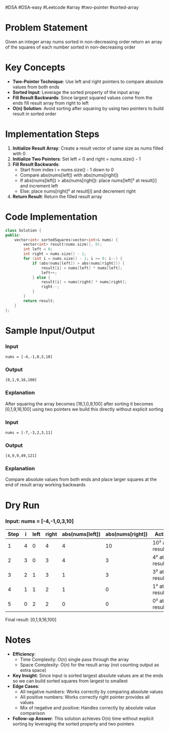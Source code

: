 #DSA #DSA-easy #Leetcode #array #two-pointer #sorted-array
# Problem Statement
Given an integer array nums sorted in non-decreasing order return an array of the squares of each number sorted in non-decreasing order
# Key Concepts
- **Two-Pointer Technique**: Use left and right pointers to compare absolute values from both ends
- **Sorted Input**: Leverage the sorted property of the input array
- **Fill Result Backwards**: Since largest squared values come from the ends fill result array from right to left
- **O(n) Solution**: Avoid sorting after squaring by using two pointers to build result in sorted order
# Implementation Steps
1. **Initialize Result Array**: Create a result vector of same size as nums filled with 0
2. **Initialize Two Pointers**: Set left = 0 and right = nums.size() - 1
3. **Fill Result Backwards**:
   - Start from index i = nums.size() - 1 down to 0
   - Compare abs(nums[left]) with abs(nums[right])
   - If abs(nums[left]) > abs(nums[right]): place nums[left]² at result[i] and increment left
   - Else: place nums[right]² at result[i] and decrement right
4. **Return Result**: Return the filled result array
# Code Implementation
```cpp
class Solution {
public:
    vector<int> sortedSquares(vector<int>& nums) {
        vector<int> result(nums.size(), 0);
        int left = 0;
        int right = nums.size() - 1;
        for (int i = nums.size() - 1; i >= 0; i--) {
            if (abs(nums[left]) > abs(nums[right])) {
                result[i] = nums[left] * nums[left];
                left++;
            } else {
                result[i] = nums[right] * nums[right];
                right--;
            }
        }
        return result;
    }
};
```
# Sample Input/Output
### Input
```plaintext
nums = [-4,-1,0,3,10]
```
### Output
```plaintext
[0,1,9,16,100]
```
### Explanation
After squaring the array becomes [16,1,0,9,100] after sorting it becomes [0,1,9,16,100] using two pointers we build this directly without explicit sorting
### Input
```plaintext
nums = [-7,-3,2,3,11]
```
### Output
```plaintext
[4,9,9,49,121]
```
### Explanation
Compare absolute values from both ends and place larger squares at the end of result array working backwards
# Dry Run
### Input: nums = [-4,-1,0,3,10]
| Step | i | left | right | abs(nums[left]) | abs(nums[right]) | Action | result |
| ---- | - | ---- | ----- | --------------- | ---------------- | ------ | ------ |
| 1 | 4 | 0 | 4 | 4 | 10 | 10² at result[4] | [0,0,0,0,100] |
| 2 | 3 | 0 | 3 | 4 | 3 | 4² at result[3] | [0,0,0,16,100] |
| 3 | 2 | 1 | 3 | 1 | 3 | 3² at result[2] | [0,0,9,16,100] |
| 4 | 1 | 1 | 2 | 1 | 0 | 1² at result[1] | [0,1,9,16,100] |
| 5 | 0 | 2 | 2 | 0 | 0 | 0² at result[0] | [0,1,9,16,100] |
Final result: [0,1,9,16,100]
# Notes
- **Efficiency**:
  - Time Complexity: O(n) single pass through the array
  - Space Complexity: O(n) for the result array (not counting output as extra space)
- **Key Insight**: Since input is sorted largest absolute values are at the ends so we can build sorted squares from largest to smallest
- **Edge Cases**:
  - All negative numbers: Works correctly by comparing absolute values
  - All positive numbers: Works correctly right pointer provides all values
  - Mix of negative and positive: Handles correctly by absolute value comparison
- **Follow-up Answer**: This solution achieves O(n) time without explicit sorting by leveraging the sorted property and two pointers